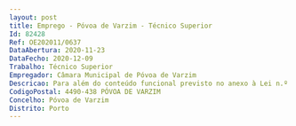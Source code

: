 ```yaml
--- 
layout: post
title: Emprego - Póvoa de Varzim - Técnico Superior
Id: 82428
Ref: OE202011/0637
DataAbertura: 2020-11-23
DataFecho: 2020-12-09
Trabalho: Técnico Superior
Empregador: Câmara Municipal de Póvoa de Varzim
Descricao: Para além do conteúdo funcional previsto no anexo à Lei n.º 35 2014, de 20 de junho, o candidato deverá exercer com autonomia técnica e responsabilidade, ainda que com enquadramento superior qualificado, funções de estudo, conceção e aplicação de métodos e processos inerentes à sua qualificação profissional, nomeadamente nos seguintes domínios de atividade    Elaborar informações, relativas a processos na área da respetiva especialidade, que visam fundamentar e preparar a decisão, incluindo o planeamento urbanístico, bem como sobre a qualidade e adequação de projetos para licenciamento de obras de construção civil ou de outras operações urbanísticas   Articular as suas atividades com outros profissionais, nomeadamente nas áreas do planeamento do território, arquitetura paisagista, reabilitação social e urbana e engenharia   Representar o órgão ou serviço em assuntos da sua especialidade, tomando opções de índole técnica, enquadradas por diretivas ou orientações superiores.
CodigoPostal: 4490-438 PÓVOA DE VARZIM
Concelho: Póvoa de Varzim
Distrito: Porto
--- 
```

